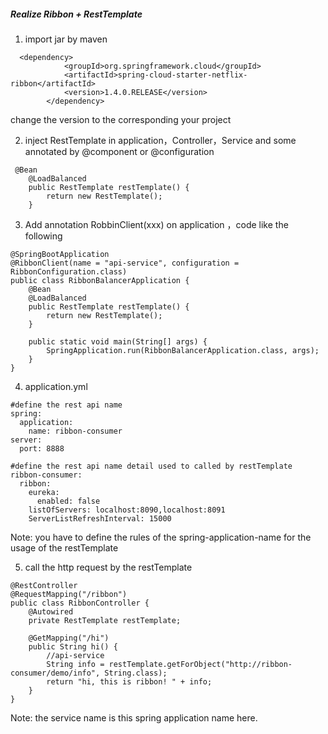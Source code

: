 ##### Realize Ribbon + RestTemplate
1. import jar by maven
```
  <dependency>
            <groupId>org.springframework.cloud</groupId>
            <artifactId>spring-cloud-starter-netflix-ribbon</artifactId>
            <version>1.4.0.RELEASE</version>
        </dependency>
```
change the version to the corresponding your project

2. inject RestTemplate in application，Controller，Service and some annotated by @component or @configuration
```
 @Bean
    @LoadBalanced
    public RestTemplate restTemplate() {
        return new RestTemplate();
    }

```
3. Add annotation RobbinClient(xxx) on application ，code like the following
```
@SpringBootApplication
@RibbonClient(name = "api-service", configuration = RibbonConfiguration.class)
public class RibbonBalancerApplication {
    @Bean
    @LoadBalanced
    public RestTemplate restTemplate() {
        return new RestTemplate();
    }

    public static void main(String[] args) {
        SpringApplication.run(RibbonBalancerApplication.class, args);
    }
}
```
4. application.yml
```
#define the rest api name
spring:
  application:
    name: ribbon-consumer
server:
  port: 8888

#define the rest api name detail used to called by restTemplate
ribbon-consumer:
  ribbon:
    eureka:
      enabled: false
    listOfServers: localhost:8090,localhost:8091
    ServerListRefreshInterval: 15000
```
Note: you have to define the rules of the spring-application-name for the usage of the restTemplate

5. call the http request by the restTemplate
```
@RestController
@RequestMapping("/ribbon")
public class RibbonController {
    @Autowired
    private RestTemplate restTemplate;

    @GetMapping("/hi")
    public String hi() {
        //api-service
        String info = restTemplate.getForObject("http://ribbon-consumer/demo/info", String.class);
        return "hi, this is ribbon! " + info;
    }
}
```

Note: the service name is this spring application name here.
